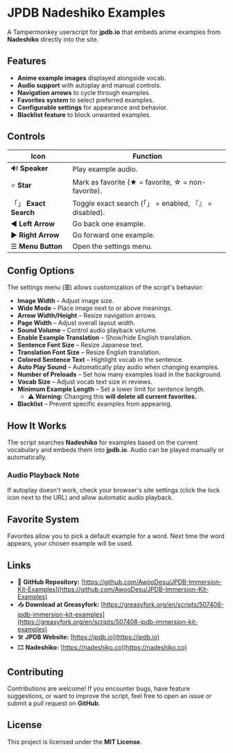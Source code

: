 # JPDB Nadeshiko Examples  

A Tampermonkey userscript for **jpdb.io** that embeds anime examples from **Nadeshiko** directly into the site.  

## Features  

- **Anime example images** displayed alongside vocab.  
- **Audio support** with autoplay and manual controls.  
- **Navigation arrows** to cycle through examples.  
- **Favorites system** to select preferred examples.  
- **Configurable settings** for appearance and behavior.  
- **Blacklist feature** to block unwanted examples.  

## Controls  

| Icon | Function |
|------|----------|
| 🔊 **Speaker** | Play example audio. |
| ⭐ **Star** | Mark as favorite (★ = favorite, ☆ = non-favorite). |
| 「」 **Exact Search** | Toggle exact search (「」 = enabled, 『』 = disabled). |
| ◀ **Left Arrow** | Go back one example. |
| ▶ **Right Arrow** | Go forward one example. |
| ☰ **Menu Button** | Open the settings menu. |

## Config Options  

The settings menu (**☰**) allows customization of the script's behavior:  

- **Image Width** – Adjust image size.  
- **Wide Mode** – Place image next to or above meanings.  
- **Arrow Width/Height** – Resize navigation arrows.  
- **Page Width** – Adjust overall layout width.  
- **Sound Volume** – Control audio playback volume.  
- **Enable Example Translation** – Show/hide English translation.  
- **Sentence Font Size** – Resize Japanese text.  
- **Translation Font Size** – Resize English translation.  
- **Colored Sentence Text** – Highlight vocab in the sentence.  
- **Auto Play Sound** – Automatically play audio when changing examples.  
- **Number of Preloads** – Set how many examples load in the background.  
- **Vocab Size** – Adjust vocab text size in reviews.  
- **Minimum Example Length** – Set a lower limit for sentence length.  
  - **⚠ Warning:** Changing this **will delete all current favorites.**  
- **Blacklist** – Prevent specific examples from appearing.  

## How It Works  

The script searches **Nadeshiko** for examples based on the current vocabulary and embeds them into **jpdb.io**. Audio can be played manually or automatically.  

### **Audio Playback Note**  
If autoplay doesn't work, check your browser's site settings (click the lock icon next to the URL) and allow automatic audio playback.  

## Favorite System  

Favorites allow you to pick a default example for a word. Next time the word appears, your chosen example will be used.  

## Links  

- 📜 **GitHub Repository:** [https://github.com/AwooDesu/JPDB-Immersion-Kit-Examples](https://github.com/AwooDesu/JPDB-Immersion-Kit-Examples)  
- 📥 **Download at Greasyfork:** [https://greasyfork.org/en/scripts/507408-jpdb-immersion-kit-examples](https://greasyfork.org/en/scripts/507408-jpdb-immersion-kit-examples)  
- 🛠 **JPDB Website:** [https://jpdb.io](https://jpdb.io)  
- 🎞 **Nadeshiko:** [https://nadeshiko.co](https://nadeshiko.co)

## Contributing  

Contributions are welcome! If you encounter bugs, have feature suggestions, or want to improve the script, feel free to open an issue or submit a pull request on **GitHub**.  

## License  

This project is licensed under the **MIT License**.  

